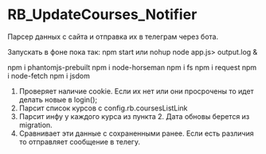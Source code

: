 # RB_UpdateCourses_Notifier

Парсер данных с сайта и отправка их в телеграм через бота.

Запускать в фоне пока так: npm start или nohup node app.js> output.log &

npm i phantomjs-prebuilt
npm i node-horseman
npm i fs
npm i request
npm i node-fetch
npm i jsdom


1) Проверяет наличие cookie. Если их нет или они просрочены то идет делать новые в login();
2) Парсит список курсов с config.rb.coursesListLink
3) Парсит инфу у каждого курса из пункта 2. Дата обновы берется из migration.
4) Сравнивает эти данные с сохраненными ранее. Если есть различия то отправляет сообщение в телегу. 
